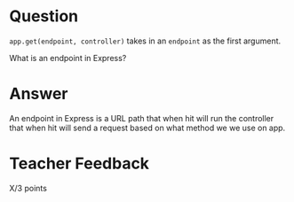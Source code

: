 # Question

`app.get(endpoint, controller)` takes in an `endpoint` as the first argument.

What is an endpoint in Express?

# Answer

An endpoint in Express is a URL path that when hit will run the controller that when hit will send a request based on what method we we use on app.

# Teacher Feedback

X/3 points
